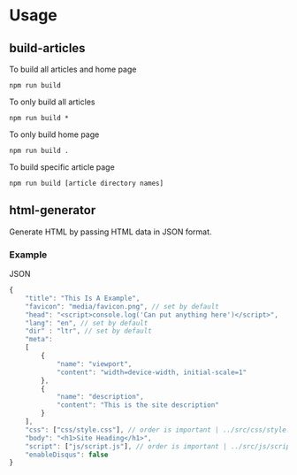 # Usage

## build-articles

To build all articles and home page

    npm run build

To only build all articles

    npm run build *

To only build home page

    npm run build .

To build specific article page

    npm run build [article directory names]

## html-generator

Generate HTML by passing HTML data in JSON format.

### Example

JSON

```js
{
    "title": "This Is A Example",
    "favicon": "media/favicon.png", // set by default
    "head": "<script>console.log('Can put anything here')</script>",
    "lang": "en", // set by default
    "dir" : "ltr", // set by default
    "meta":
    [
        {
            "name": "viewport",
            "content": "width=device-width, initial-scale=1"
        },
        {
            "name": "description",
            "content": "This is the site description"
        }
    ],
    "css": ["css/style.css"], // order is important | ../src/css/style.js is always included
    "body": "<h1>Site Heading</h1>",
    "script": ["js/script.js"], // order is important | ../src/js/script.js is always included
    "enableDisqus": false
}
```

